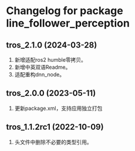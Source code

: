 # Changelog for package line_follower_perception

tros_2.1.0 (2024-03-28)
------------------
1. 新增适配ros2 humble零拷贝。
2. 新增中英双语Readme。
3. 适配重构dnn_node。

tros_2.0.0 (2023-05-11)
------------------
1. 更新package.xml，支持应用独立打包

tros_1.1.2rc1 (2022-10-09)
------------------
1. 头文件中删除不必要的类型引用。
